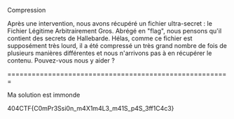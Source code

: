 Compression

Après une intervention, nous avons récupéré un fichier ultra-secret : le Fichier Légitime Arbitrairement Gros. Abrégé en "flag", nous pensons qu'il contient des secrets de Hallebarde. Hélas, comme ce fichier est supposément très lourd, il a été compressé un très grand nombre de fois de plusieurs manières différentes et nous n'arrivons pas à en récupérer le contenu. Pouvez-vous nous y aider ?

=======================================================

Ma solution est immonde

404CTF{C0mPr3Ssi0n_m4X1m4L3_m41S_p4S_3ff1C4c3}
